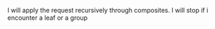 I will apply the request recursively through composites. I will stop if i encounter a leaf or a group